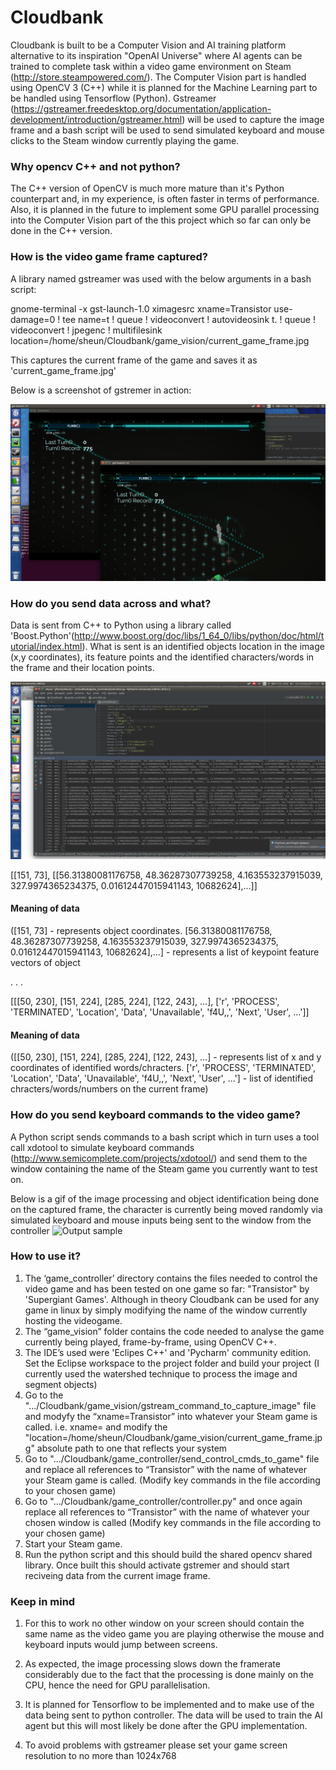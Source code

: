 # Cloudbank
Cloudbank is built to be a Computer Vision and AI training platform alternative to its inspiration "OpenAI Universe" where AI agents can be trained to complete task within a video game environment on Steam (http://store.steampowered.com/). The Computer Vision part is handled using OpenCV 3 (C++) while it is planned for the Machine Learning part to be handled using Tensorflow (Python). Gstreamer (https://gstreamer.freedesktop.org/documentation/application-development/introduction/gstreamer.html) will be used to capture the image frame and a bash script will be used to send simulated keyboard and mouse clicks to the Steam window currently playing the game. 

### Why opencv C++ and not python?
The C++ version of OpenCV is much more mature than it's Python counterpart and, in my experience, is often faster in terms of performance. Also, it is planned in the future to implement some GPU parallel processing into the Computer Vision part of the this project which so far can only be done in the C++ version.

### How is the video game frame captured?
A library named gstreamer was used with the below arguments in a bash script:

gnome-terminal -x gst-launch-1.0 ximagesrc xname=Transistor use-damage=0 ! tee name=t ! queue ! videoconvert ! autovideosink t. ! queue ! videoconvert ! jpegenc ! multifilesink location=/home/sheun/Cloudbank/game_vision/current_game_frame.jpg 

This captures the current frame of the game and saves it as 'current_game_frame.jpg' 

Below is a screenshot of gstremer in action:

![alt text](https://github.com/SHEUN1/Cloudbank/blob/master/README_IMAGES/Screenshot%20from%202017-08-20%2015:36:49.png)

### How do you send data across and what?
Data is sent from C++ to Python using a library called 'Boost.Python'(http://www.boost.org/doc/libs/1_64_0/libs/python/doc/html/tutorial/index.html). What is sent is an identified objects location in the image (x,y coordinates), its feature points and the identified characters/words in the frame and their location points.

![alt text](https://github.com/SHEUN1/Cloudbank/blob/master/README_IMAGES/Screenshot%20from%202017-08-20%2017:27:25.png)

[[151, 73], [[56.31380081176758, 48.36287307739258, 4.163553237915039, 327.9974365234375, 0.01612447015941143, 10682624],...]]

#### Meaning of data
([151, 73] - represents object coordinates. [56.31380081176758, 48.36287307739258, 4.163553237915039, 327.9974365234375, 0.01612447015941143, 10682624],...] - represents a list of keypoint feature vectors of object 

.
.
.

[[[50, 230], [151, 224], [285, 224], [122, 243], ...], ['r', 'PROCESS', 'TERMINATED', 'Location', 'Data', 'Unavailable', 'f4U,,', 'Next', 'User', ...']]
#### Meaning of data
([[50, 230], [151, 224], [285, 224], [122, 243], ...] - represents list of x and y coordinates of identified words/chracters. ['r', 'PROCESS', 'TERMINATED', 'Location', 'Data', 'Unavailable', 'f4U,,', 'Next', 'User', ...'] - list of identified chracters/words/numbers on the current frame)

### How do you send keyboard commands to the video game?
A Python script sends commands to a bash script which in turn uses a tool call xdotool to simulate keyboard commands  (http://www.semicomplete.com/projects/xdotool/) and send them to the window containing the name of the Steam game you currently want to test on. 


Below is a gif of the image processing and object identification being done on the captured frame, the character is currently being moved randomly via simulated keyboard and mouse inputs being sent to the window from the controller
 ![Output sample](https://github.com/SHEUN1/Cloudbank/blob/master/README_IMAGES/BoundedBox.gif)

### How to use it?
1. The ‘game_controller’ directory contains the files needed to control the video game and has been tested on one game so far: "Transistor" by 'Supergiant Games'. Although in theory Cloudbank can be used for any game in linux by simply modifying the name of the window currently hosting the videogame.
2. The “game_vision” folder contains the code needed to analyse the game currently being played, frame-by-frame, using OpenCV C++.
3. The IDE’s used were 'Eclipes C++' and 'Pycharm' community edition. Set the Eclipse workspace to the project folder and build your project (I currently used the watershed technique to process the image and segment objects) 
4. Go to the ".../Cloudbank/game_vision/gstream_command_to_capture_image" file and modyfy the “xname=Transistor” into whatever your Steam game is called.  i.e. xname=<name of window displaying the game> and modify the "location=/home/sheun/Cloudbank/game_vision/current_game_frame.jpg" absolute path to one that reflects your system
5. Go to ".../Cloudbank/game_controller/send_control_cmds_to_game" file and replace all references to “Transistor” with the name of whatever your Steam game is called. (Modify key commands in the file according to your chosen game)
6. Go to ".../Cloudbank/game_controller/controller.py" and once again replace all references to “Transistor” with the name of whatever your chosen window is called  (Modify key commands in the file according to your chosen game)
7. Start your Steam game. 
8. Run the python script and this should build the shared opencv shared library. Once built this should activate gstremer and should start reciveing data from the current image frame. 

### Keep in mind 
1. For this to work no other window on your screen should contain the same name as the video game you are playing otherwise the mouse and keyboard inputs would jump between screens.

2. As expected, the image processing slows down the framerate considerably due to the fact that the processing is done mainly on the CPU, hence the need for GPU parallelisation. 

3. It is planned for Tensorflow to be implemented and to make use of the data being sent to python controller. The data will be used to train the AI agent but this will most likely be done after the GPU implementation.

4. To avoid problems with gstreamer please set your game screen resolution to no more than 1024x768
      

